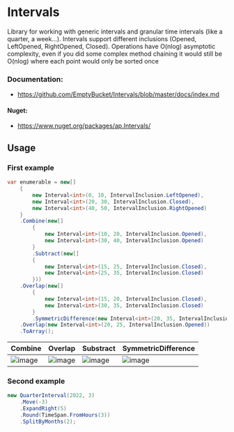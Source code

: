 # Intervals
Library for working with generic intervals and granular time intervals (like a quarter, a week...). Intervals support different inclusions (Opened, LeftOpened, RightOpened, Closed). Operations have O(nlog) asymptotic complexity, even if you did some complex method chaining it would still be O(nlog) where each point would only be sorted once
### Documentation: 
* https://github.com/EmptyBucket/Intervals/blob/master/docs/index.md
#### Nuget:
* https://www.nuget.org/packages/ap.Intervals/
## Usage
### First example
```csharp
var enumerable = new[]
    {
        new Interval<int>(0, 10, IntervalInclusion.LeftOpened),
        new Interval<int>(20, 30, IntervalInclusion.Closed),
        new Interval<int>(40, 50, IntervalInclusion.RightOpened)
    }
    .Combine(new[]
        {
            new Interval<int>(10, 20, IntervalInclusion.Opened),
            new Interval<int>(30, 40, IntervalInclusion.Opened)
        }
        .Subtract(new[]
        {
            new Interval<int>(15, 25, IntervalInclusion.Closed),
            new Interval<int>(25, 35, IntervalInclusion.Closed)
        }))
    .Overlap(new[]
        {
            new Interval<int>(15, 20, IntervalInclusion.Closed),
            new Interval<int>(30, 35, IntervalInclusion.Closed)
        }
        .SymmetricDifference(new Interval<int>(20, 35, IntervalInclusion.Opened)))
    .Overlap(new Interval<int>(20, 25, IntervalInclusion.Opened))
    .ToArray();
```
| Combine | Overlap | Substract | SymmetricDifference |
| --- | --- | --- | --- |
| ![image](https://user-images.githubusercontent.com/8377311/170842990-f7fa9a86-93cb-4904-b0c1-d44e6402b9e8.png) | ![image](https://user-images.githubusercontent.com/8377311/170842996-4eeb830e-cb43-4403-9d0e-f3f6935c030c.png) | ![image](https://user-images.githubusercontent.com/8377311/170843001-518e926a-ff64-46cb-b88e-a12436ef43b0.png) | ![image](https://user-images.githubusercontent.com/8377311/170843011-a271a586-d46a-4dba-8648-40b91332d630.png) |

### Second example
```csharp
new QuarterInterval(2022, 3)
    .Move(-3)
    .ExpandRight(5)
    .Round(TimeSpan.FromHours(3))
    .SplitByMonths(2);
```
